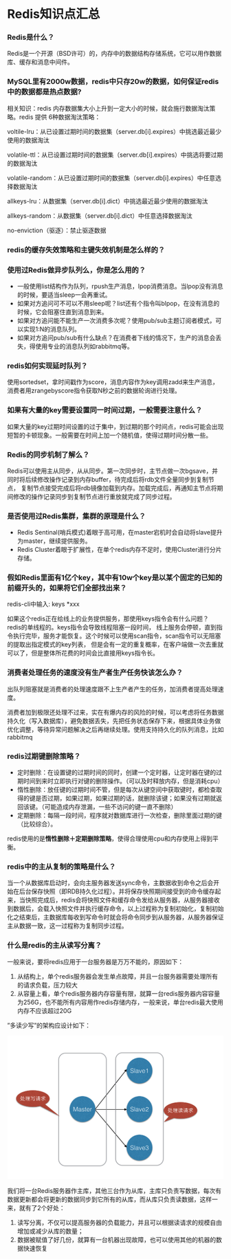 # Redis知识点汇总

### Redis是什么？
Redis是一个开源（BSD许可）的，内存中的数据结构存储系统，它可以用作数据库、缓存和消息中间件。

### MySQL里有2000w数据，redis中只存20w的数据，如何保证redis中的数据都是热点数据?
相关知识：redis 内存数据集大小上升到一定大小的时候，就会施行数据淘汰策略。redis 提供 6种数据淘汰策略：

voltile-lru：从已设置过期时间的数据集（server.db[i].expires）中挑选最近最少使用的数据淘汰

volatile-ttl：从已设置过期时间的数据集（server.db[i].expires）中挑选将要过期的数据淘汰

volatile-random：从已设置过期时间的数据集（server.db[i].expires）中任意选择数据淘汰

allkeys-lru：从数据集（server.db[i].dict）中挑选最近最少使用的数据淘汰

allkeys-random：从数据集（server.db[i].dict）中任意选择数据淘汰

no-enviction（驱逐）：禁止驱逐数据

### redis的缓存失效策略和主键失效机制是怎么样的？


### 使用过Redis做异步队列么，你是怎么用的？
- 一般使用list结构作为队列，rpush生产消息，lpop消费消息。当lpop没有消息的时候，要适当sleep一会再重试。 
- 如果对方追问可不可以不用sleep呢？list还有个指令叫blpop，在没有消息的时候，它会阻塞住直到消息到来。 
- 如果对方追问能不能生产一次消费多次呢？使用pub/sub主题订阅者模式，可以实现1:N的消息队列。 
- 如果对方追问pub/sub有什么缺点？在消费者下线的情况下，生产的消息会丢失，得使用专业的消息队列如rabbitmq等。 

### redis如何实现延时队列？
使用sortedset，拿时间戳作为score，消息内容作为key调用zadd来生产消息，消费者用zrangebyscore指令获取N秒之前的数据轮询进行处理。

### 如果有大量的key需要设置同一时间过期，一般需要注意什么？ 
如果大量的key过期时间设置的过于集中，到过期的那个时间点，redis可能会出现短暂的卡顿现象。一般需要在时间上加一个随机值，使得过期时间分散一些。

### Redis的同步机制了解么？
Redis可以使用主从同步，从从同步。第一次同步时，主节点做一次bgsave，并同时将后续修改操作记录到内存buffer，待完成后将rdb文件全量同步到复制节点，
复制节点接受完成后将rdb镜像加载到内存。加载完成后，再通知主节点将期间修改的操作记录同步到复制节点进行重放就完成了同步过程。

### 是否使用过Redis集群，集群的原理是什么？ 
- Redis Sentinal(哨兵模式)着眼于高可用，在master宕机时会自动将slave提升为master，继续提供服务。 
- Redis Cluster着眼于扩展性，在单个redis内存不足时，使用Cluster进行分片存储。

### 假如Redis里面有1亿个key，其中有10w个key是以某个固定的已知的前缀开头的，如果将它们全部找出来？
redis-cli中输入: keys *xxx

如果这个redis正在给线上的业务提供服务，那使用keys指令会有什么问题？ redis的单线程的。keys指令会导致线程阻塞一段时间，
线上服务会停顿，直到指令执行完毕，服务才能恢复。这个时候可以使用scan指令，scan指令可以无阻塞的提取出指定模式的key列表，
但是会有一定的重复概率，在客户端做一次去重就可以了，但是整体所花费的时间会比直接用keys指令长。



### 消费者处理任务的速度没有生产者生产任务快该怎么办？
出队列阻塞就是消费者的处理速度跟不上生产者产生的任务，加消费者提高处理速度。 

消费者加到极限还处理不过来，实在有爆内存的风险的时候，可以考虑将任务数据持久化（写入数据库），避免数据丢失，先把任务状态保存下来，根据具体业务做优化调整，等待异常问题解决之后再继续处理。使用支持持久化的队列消息，比如 rabbitmq

### redis过期键删除策略？
- 定时删除：在设置键的过期时间的同时，创建一个定时器，让定时器在键的过期时间到来时立即执行对键的删除操作。（可以及时释放内存，但是消耗cpu）
- 惰性删除：放任键的过期时间不管，但是每次从键空间中获取键时，都检查取得的键是否过期，如果过期，如果过期的话，就删除该键；如果没有过期就返回该键。（可能造成内存泄漏，一些不访问的键一直不删除）
- 定期删除：每隔一段时间，程序就对数据库进行一次检查，删除里面过期的键（比较综合）。

redis使用的是**惰性删除＋定期删除策略**，使得合理使用cpu和内存使用上得到平衡。

### redis中的主从复制的策略是什么？
当一个从数据库启动时，会向主服务器发送sync命令，主数据收到命令之后会开始在后台保存快照（即RDB持久化过程）。并将保存快照期间接受到的命令缓存起来，当快照完成后，redis会将快照文件和缓存命令发给从服务器，从服务器接收到数据后，会载入快照文件并执行缓存命令，以上过程称为复制初始化，复制初始化之结束后，主数据库每收到写命令时就会将命令同步到从服务器，从服务器保证主从数据一致，这一过程称为复制同步过程。

### 什么是redis的主从读写分离？
一般来说，要将redis应用于一台服务器是万万不能的，原因如下：
1. 从结构上，单个redis服务器会发生单点故障，并且一台服务器需要处理所有的请求负载，压力较大
2. 从容量上看，单个redis服务器内存容量有限，就算一台redis服务器内容容量为256G，也不能所有内容用作redis存储内存，一般来说，单台redis最大使用内存不应该超过20G

”多读少写”的架构应设计如下：

![](./1111.png)

我们将一台Redis服务器作主库，其他三台作为从库，主库只负责写数据，每次有数据更新都会将更新的数据同步到它所有的从库，而从库只负责读数据，这样一来，就有了2个好处：
1. 读写分离，不仅可以提高服务器的负载能力，并且可以根据读请求的规模自由增加或减少从库的数量；
2. 数据被赋值了好几份，就算有一台机器出现故障，也可以使用其他的机器的数据快速恢复


